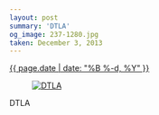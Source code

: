 ```yaml
---
layout: post
summary: 'DTLA'
og_image: 237-1280.jpg
taken: December 3, 2013
---
```


<div class="post">
 <time>
  <a href="/237">
   {{ page.date | date: "%B %-d, %Y" }}
  </a>
 </time>
 <a href="/237">
  <figure data-taken="12/3/2013">
   <img alt="DTLA" sizes="(min-width: 700px) 50vw, calc(100vw - 2rem)" src="{{ site.assets_url }}/237-640.jpg" srcset="{{ site.assets_url }}/237-1280.jpg 1280w, {{ site.assets_url }}/237-960.jpg 960w, {{ site.assets_url }}/237-640.jpg 640w, {{ site.assets_url }}/237-320.jpg 320w"/>
  </figure>
 </a>
 <span>
  DTLA
 </span>
</div>
